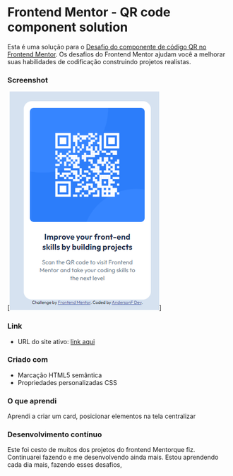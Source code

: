 # Frontend Mentor - QR code component solution
Esta é uma solução para o [Desafio do componente de código QR no Frontend Mentor](https://www.frontendmentor.io/challenges/recipe-page-KiTsR8QQKm). Os desafios do Frontend Mentor ajudam você a melhorar suas habilidades de codificação construindo projetos realistas.


### Screenshot

[<img src="./images/Screenshot_30.png" alt="gif da tela inicial do projeto cartão de resumo do pedido no Frontend Mentor">]



### Link


- URL do site ativo: [link aqui](https://projeto-qr-code-component.netlify.app/)



### Criado com

- Marcação HTML5 semântica
- Propriedades personalizadas CSS




### O que aprendi

Aprendi a criar um card, posicionar elementos na tela centralizar


### Desenvolvimento contínuo

Este foi cesto de muitos dos projetos do frontend Mentorque fiz. Continuarei fazendo e me desenvolvendo ainda mais. Estou aprendendo cada dia mais, fazendo esses desafios, 
